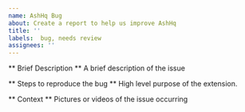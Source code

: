 ```yaml
---
name: AshHq Bug
about: Create a report to help us improve AshHq
title: ''
labels:  bug, needs review
assignees: ''
---
```


** Brief Description **
A brief description of the issue

** Steps to reproduce the bug **
High level purpose of the extension.

** Context **
Pictures or videos of the issue occurring

